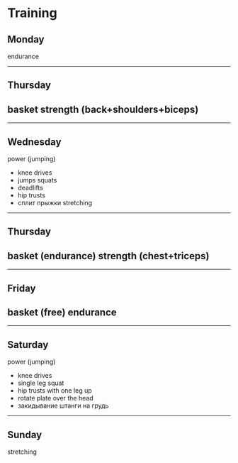 # Training
## Monday
endurance

---
## Thursday
basket
strength (back+shoulders+biceps)
 - 

---
## Wednesday
power (jumping)
 - knee drives
 - jumps squats
 - deadlifts
 - hip trusts
 - сплит прыжки
stretching

---
## Thursday
basket (endurance)
strength (chest+triceps)
 - 

---
## Friday
basket (free)
endurance
 - 

---
## Saturday
power (jumping)
 - knee drives
 - single leg squat
 - hip trusts with one leg up
 - rotate plate over the head 
 - закидывание штанги на грудь

---
## Sunday
stretching


